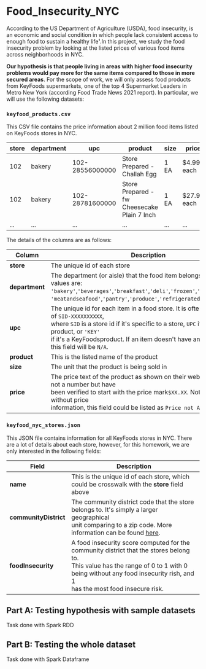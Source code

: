 # Food_Insecurity_NYC

According to the US Department of Agriculture (USDA), food insecurity, is an economic and social condition in which people lack consistent access to enough food to sustain a healthy life¹.In this project, we study the food insecurity problem by looking at the listed prices of various food items across neighborhoods in NYC.

**Our hypothesis is that people living in areas with higher food insecurity problems would pay more for the same items compared to those in more secured areas**.
For the scope of work, we will only assess food products from KeyFoods supermarkets, one of the top 4 Supermarket Leaders in Metro New York (according Food Trade News 2021 report). In particular, we will use the following datasets:

### **`keyfood_products.csv`**

This CSV file contains the price information about 2 million food items listed on KeyFoods stores in NYC.

|store|department|upc|product|size|price|
|--|--|--|--|--|--|
102|bakery|102-28556000000|Store Prepared - Challah Egg|1 EA|\$4.99 each|
102|bakery|102-28781600000|Store Prepared - fw Cheesecake Plain 7 Inch|1 EA|\$27.99 each|
|...|...|...|...|...|...|

The details of the columns are as follows:

|Column|Description|
|--|--|
|**store** | The unique id of each store |
|**department**| The department (or aisle) that the food item belongs to. Possible values are:<br />`'bakery'`,`'beverages'`,`'breakfast'`,`'deli'`,`'frozen'`,`'international'`,<br/>`'meatandseafood'`,`'pantry'`,`'produce'`,`'refrigerated'`, and `'snacks'`|
|**upc**|The unique id for each item in a food store. It is often in the format of `SID-XXXXXXXXXX`,<br/> where `SID` is a store id if it's specific to a store, `UPC` if it's a general product, or `'KEY'` <br/> if it's a KeyFoodsproduct. If an item doesn't have any UPC code, this field will be `N/A`.|
|**product**|This is the listed name of the product|
|**size**|The unit that the product is being sold in|
|**price**|The price text of the product as shown on their websites. This is not a number but have<br/>been verified to start with the price mark`$XX.XX`. Note that for items without price<br/>information, this field could be listed as `Price not Available`|


### **`keyfood_nyc_stores.json`**

This JSON file contains information for all KeyFoods stores in NYC. There are a lot of details about each store, however, for this homework, we are only interested in the following fields:

|Field|Description|
|--|--|
|**name** | This is the unique id of each store, which could be crosswalk with the **store** field above |
|**communityDistrict**|The community district code that the store belongs to. It's simply a larger geographical<br/> unit comparing to a zip code. More information can be found [here](https://communityprofiles.planning.nyc.gov/).|
|**foodInsecurity**|A food insecurity score computed for the community district that the stores belong to.<br/> This value has the range of 0 to 1 with 0 being without any food insecurity rish, and 1 <br/> has the most food insecure risk.|

## Part A: Testing hypothesis with sample datasets
Task done with Spark RDD
## Part B: Testing the whole dataset
Task done with Spark Dataframe

